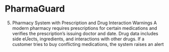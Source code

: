 # PharmaGuard
5. Pharmacy System with Prescription and Drug Interaction Warnings  A modern pharmacy requires prescriptions for certain medications and verifies the prescription’s  issuing doctor and date. Drug data includes side eƯects, ingredients, and interactions with other  drugs. If a customer tries to buy conflicting medications, the system raises an alert
